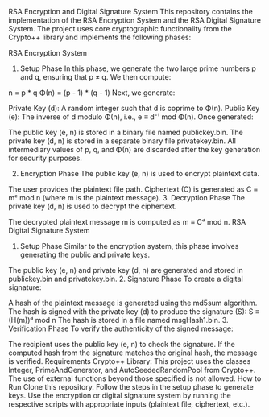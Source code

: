 RSA Encryption and Digital Signature System
This repository contains the implementation of the RSA Encryption System and the RSA Digital Signature System. The project uses core cryptographic functionality from the Crypto++ library and implements the following phases:

RSA Encryption System
1. Setup Phase
In this phase, we generate the two large prime numbers p and q, ensuring that p ≠ q. We then compute:

n = p * q
Φ(n) = (p - 1) * (q - 1)
Next, we generate:

Private Key (d): A random integer such that d is coprime to Φ(n).
Public Key (e): The inverse of d modulo Φ(n), i.e., e ≡ d⁻¹ mod Φ(n).
Once generated:

The public key (e, n) is stored in a binary file named publickey.bin.
The private key (d, n) is stored in a separate binary file privatekey.bin.
All intermediary values of p, q, and Φ(n) are discarded after the key generation for security purposes.

2. Encryption Phase
The public key (e, n) is used to encrypt plaintext data.

The user provides the plaintext file path.
Ciphertext (C) is generated as C ≡ mᵉ mod n (where m is the plaintext message).
3. Decryption Phase
The private key (d, n) is used to decrypt the ciphertext.

The decrypted plaintext message m is computed as m ≡ Cᵈ mod n.
RSA Digital Signature System
1. Setup Phase
Similar to the encryption system, this phase involves generating the public and private keys.

The public key (e, n) and private key (d, n) are generated and stored in publickey.bin and privatekey.bin.
2. Signature Phase
To create a digital signature:

A hash of the plaintext message is generated using the md5sum algorithm.
The hash is signed with the private key (d) to produce the signature (S):
S ≡ (H(m))ᵈ mod n
The hash is stored in a file named msgHash1.bin.
3. Verification Phase
To verify the authenticity of the signed message:

The recipient uses the public key (e, n) to check the signature. If the computed hash from the signature matches the original hash, the message is verified.
Requirements
Crypto++ Library: This project uses the classes Integer, PrimeAndGenerator, and AutoSeededRandomPool from Crypto++.
The use of external functions beyond those specified is not allowed.
How to Run
Clone this repository.
Follow the steps in the setup phase to generate keys.
Use the encryption or digital signature system by running the respective scripts with appropriate inputs (plaintext file, ciphertext, etc.).
